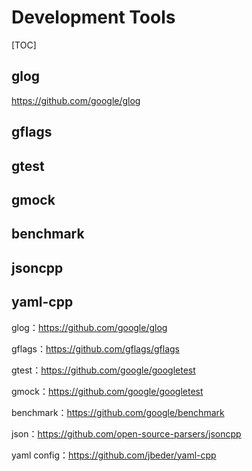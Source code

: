 # Development Tools

[TOC]

## glog

https://github.com/google/glog



## gflags

## gtest

## gmock

## benchmark

## jsoncpp

## yaml-cpp



glog：https://github.com/google/glog

gflags：https://github.com/gflags/gflags

gtest：https://github.com/google/googletest

gmock：https://github.com/google/googletest

benchmark：https://github.com/google/benchmark

json：https://github.com/open-source-parsers/jsoncpp

yaml config：https://github.com/jbeder/yaml-cpp